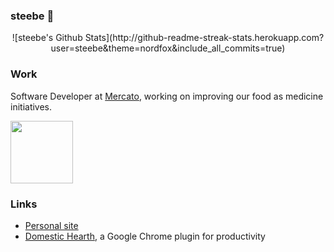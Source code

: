 ### steebe 🌮

<div align="center">
  ![steebe's Github Stats](http://github-readme-streak-stats.herokuapp.com?user=steebe&theme=nordfox&include_all_commits=true)
</div>

### Work
Software Developer at [Mercato](https://mercato.com), working on improving our food as medicine initiatives.

<a href="https://mercato.com"><img align="center" width="100" height="100" src="https://github.com/steebe/steebe/assets/22264597/2b53bfc0-004c-440e-a898-8632ac3006ca"/></a>

### Links
- [Personal site](https://steebe.dev)
- [Domestic Hearth](https://chromewebstore.google.com/detail/domestic-hearth/gkfinngilpdbfjmmgcnjikelebdldcik?hl=en), a Google Chrome plugin for productivity
